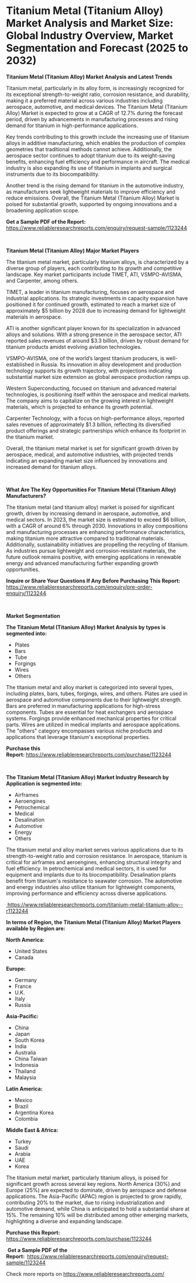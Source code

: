 <p><h1>Titanium Metal (Titanium Alloy) Market Analysis and Market Size: Global Industry Overview, Market Segmentation and Forecast (2025 to 2032)</h1></p><p><strong>Titanium Metal (Titanium Alloy) Market Analysis and Latest Trends</strong></p>
<p><p>Titanium metal, particularly in its alloy form, is increasingly recognized for its exceptional strength-to-weight ratio, corrosion resistance, and durability, making it a preferred material across various industries including aerospace, automotive, and medical devices. The Titanium Metal (Titanium Alloy) Market is expected to grow at a CAGR of 12.7% during the forecast period, driven by advancements in manufacturing processes and rising demand for titanium in high-performance applications.</p><p>Key trends contributing to this growth include the increasing use of titanium alloys in additive manufacturing, which enables the production of complex geometries that traditional methods cannot achieve. Additionally, the aerospace sector continues to adopt titanium due to its weight-saving benefits, enhancing fuel efficiency and performance in aircraft. The medical industry is also expanding its use of titanium in implants and surgical instruments due to its biocompatibility.</p><p>Another trend is the rising demand for titanium in the automotive industry, as manufacturers seek lightweight materials to improve efficiency and reduce emissions. Overall, the Titanium Metal (Titanium Alloy) Market is poised for substantial growth, supported by ongoing innovations and a broadening application scope.</p></p>
<p><strong>Get a Sample PDF of the Report:&nbsp;</strong> <a href="https://www.reliableresearchreports.com/enquiry/request-sample/1123244?utm_campaign=2102&utm_medium=2&utm_source=Github&utm_content=ia&utm_term=05022025&utm_id=titanium-metal-titanium-alloy">https://www.reliableresearchreports.com/enquiry/request-sample/1123244</a></p>
<p>&nbsp;</p>
<p><strong>Titanium Metal (Titanium Alloy) Major Market Players</strong></p>
<p><p>The titanium metal market, particularly titanium alloys, is characterized by a diverse group of players, each contributing to its growth and competitive landscape. Key market participants include TIMET, ATI, VSMPO-AVISMA, and Carpenter, among others.</p><p>TIMET, a leader in titanium manufacturing, focuses on aerospace and industrial applications. Its strategic investments in capacity expansion have positioned it for continued growth, estimated to reach a market size of approximately $5 billion by 2028 due to increasing demand for lightweight materials in aerospace.</p><p>ATI is another significant player known for its specialization in advanced alloys and solutions. With a strong presence in the aerospace sector, ATI reported sales revenues of around $3.3 billion, driven by robust demand for titanium products amidst evolving aviation technologies.</p><p>VSMPO-AVISMA, one of the world’s largest titanium producers, is well-established in Russia. Its innovation in alloy development and production technology supports its growth trajectory, with projections indicating substantial market size extension as global aerospace production ramps up.</p><p>Western Superconducting, focused on titanium and advanced material technologies, is positioning itself within the aerospace and medical markets. The company aims to capitalize on the growing interest in lightweight materials, which is projected to enhance its growth potential.</p><p>Carpenter Technology, with a focus on high-performance alloys, reported sales revenues of approximately $1.3 billion, reflecting its diversified product offerings and strategic partnerships which enhance its footprint in the titanium market.</p><p>Overall, the titanium metal market is set for significant growth driven by aerospace, medical, and automotive industries, with projected trends indicating an expanding market size influenced by innovations and increased demand for titanium alloys.</p></p>
<p>&nbsp;</p>
<p><strong>What Are The Key Opportunities For Titanium Metal (Titanium Alloy) Manufacturers?</strong></p>
<p><p>The titanium metal (and titanium alloy) market is poised for significant growth, driven by increasing demand in aerospace, automotive, and medical sectors. In 2023, the market size is estimated to exceed $6 billion, with a CAGR of around 6% through 2030. Innovations in alloy compositions and manufacturing processes are enhancing performance characteristics, making titanium more attractive compared to traditional materials. Additionally, sustainability initiatives are propelling the recycling of titanium. As industries pursue lightweight and corrosion-resistant materials, the future outlook remains positive, with emerging applications in renewable energy and advanced manufacturing further expanding growth opportunities.</p></p>
<p><strong>Inquire or Share Your Questions If Any Before Purchasing This Report:</strong> <a href="https://www.reliableresearchreports.com/enquiry/pre-order-enquiry/1123244?utm_campaign=2102&utm_medium=2&utm_source=Github&utm_content=ia&utm_term=05022025&utm_id=titanium-metal-titanium-alloy">https://www.reliableresearchreports.com/enquiry/pre-order-enquiry/1123244</a></p>
<p>&nbsp;</p>
<p><strong>Market Segmentation</strong></p>
<p><strong>The Titanium Metal (Titanium Alloy) Market Analysis by types is segmented into:</strong></p>
<p><ul><li>Plates</li><li>Bars</li><li>Tube</li><li>Forgings</li><li>Wires</li><li>Others</li></ul></p>
<p><p>The titanium metal and alloy market is categorized into several types, including plates, bars, tubes, forgings, wires, and others. Plates are used in aerospace and automotive components due to their lightweight strength. Bars are preferred in manufacturing applications for high-stress components. Tubes are essential for heat exchangers and aerospace systems. Forgings provide enhanced mechanical properties for critical parts. Wires are utilized in medical implants and aerospace applications. The "others" category encompasses various niche products and applications that leverage titanium's exceptional properties.</p></p>
<p><strong>Purchase this Report:&nbsp;</strong><a href="https://www.reliableresearchreports.com/purchase/1123244?utm_campaign=2102&utm_medium=2&utm_source=Github&utm_content=ia&utm_term=05022025&utm_id=titanium-metal-titanium-alloy">https://www.reliableresearchreports.com/purchase/1123244</a></p>
<p>&nbsp;</p>
<p><strong>The Titanium Metal (Titanium Alloy) Market Industry Research by Application is segmented into:</strong></p>
<p><ul><li>Airframes</li><li>Aeroengines</li><li>Petrochemical</li><li>Medical</li><li>Desalination</li><li>Automotive</li><li>Energy</li><li>Others</li></ul></p>
<p><p>The titanium metal and alloy market serves various applications due to its strength-to-weight ratio and corrosion resistance. In aerospace, titanium is critical for airframes and aeroengines, enhancing structural integrity and fuel efficiency. In petrochemical and medical sectors, it is used for equipment and implants due to its biocompatibility. Desalination plants benefit from titanium's resistance to seawater corrosion. The automotive and energy industries also utilize titanium for lightweight components, improving performance and efficiency across diverse applications.</p></p>
<p><a href="https://www.reliableresearchreports.com/titanium-metal-titanium-alloy--r1123244?utm_campaign=2102&utm_medium=2&utm_source=Github&utm_content=ia&utm_term=05022025&utm_id=titanium-metal-titanium-alloy">&nbsp;https://www.reliableresearchreports.com/titanium-metal-titanium-alloy--r1123244</a></p>
<p><strong>In terms of Region, the Titanium Metal (Titanium Alloy) Market Players available by Region are:</strong></p>
<p>
    <p> <strong> North America: </strong>
        <ul>
            <li>United States</li>
            <li>Canada</li>
        </ul>
        </p> 
    <p> <strong> Europe: </strong>
        <ul>
            <li>Germany</li>
            <li>France</li>
            <li>U.K.</li>
            <li>Italy</li>
            <li>Russia</li>
        </ul>
        </p> 
    <p> <strong> Asia-Pacific: </strong>
        <ul>
            <li>China</li>
            <li>Japan</li>
            <li>South Korea</li>
            <li>India</li>
            <li>Australia</li>
            <li>China Taiwan</li>
            <li>Indonesia</li>
            <li>Thailand</li>
            <li>Malaysia</li>
        </ul>
        </p> 
    <p> <strong> Latin America: </strong>
        <ul>
            <li>Mexico</li>
            <li>Brazil</li>
            <li>Argentina Korea</li>
            <li>Colombia</li>
        </ul>
        </p> 
    <p> <strong> Middle East & Africa: </strong>
        <ul>
            <li>Turkey</li>
            <li>Saudi</li>
            <li>Arabia</li>
            <li>UAE</li>
            <li>Korea</li>
        </ul>
    </p>
    </p>
<p><p>The titanium metal market, particularly titanium alloys, is poised for significant growth across several key regions. North America (30%) and Europe (25%) are expected to dominate, driven by aerospace and defense applications. The Asia-Pacific (APAC) region is projected to grow rapidly, contributing 20% to the market, due to rising industrialization and automotive demand, while China is anticipated to hold a substantial share at 15%. The remaining 10% will be distributed among other emerging markets, highlighting a diverse and expanding landscape.</p></p>
<p><strong>Purchase this Report: </strong><a href="https://www.reliableresearchreports.com/purchase/1123244?utm_campaign=2102&utm_medium=2&utm_source=Github&utm_content=ia&utm_term=05022025&utm_id=titanium-metal-titanium-alloy">https://www.reliableresearchreports.com/purchase/1123244</a></p>
<p>&nbsp;<strong>Get a Sample PDF of the Report:&nbsp;&nbsp;</strong><a href="https://www.reliableresearchreports.com/enquiry/request-sample/1123244?utm_campaign=2102&utm_medium=2&utm_source=Github&utm_content=ia&utm_term=05022025&utm_id=titanium-metal-titanium-alloy">https://www.reliableresearchreports.com/enquiry/request-sample/1123244</a></p>
<p><strong></strong></p>
<p>Check more reports on <a href="https://www.reliableresearchreports.com/?utm_campaign=2102&utm_medium=2&utm_source=Github&utm_content=ia&utm_term=05022025&utm_id=titanium-metal-titanium-alloy">https://www.reliableresearchreports.com/</a></p>
